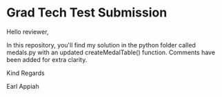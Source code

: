 # Grad Tech Test Submission
Hello reviewer,

In this repository, you'll find my solution in the python folder called medals.py with an updated createMedalTable() function. Comments have been added for extra clarity.

Kind Regards  

Earl Appiah 